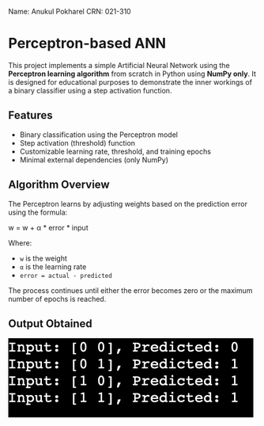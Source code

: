 Name: Anukul Pokharel
CRN: 021-310

# Perceptron-based ANN 

This project implements a simple Artificial Neural Network using the **Perceptron learning algorithm** from scratch in Python using **NumPy only**. It is designed for educational purposes to demonstrate the inner workings of a binary classifier using a step activation function.

## Features

- Binary classification using the Perceptron model
- Step activation (threshold) function
- Customizable learning rate, threshold, and training epochs
- Minimal external dependencies (only NumPy)

## Algorithm Overview

The Perceptron learns by adjusting weights based on the prediction error using the formula:

w = w + α * error * input

Where:
- `w` is the weight
- `α` is the learning rate
- `error = actual - predicted`

The process continues until either the error becomes zero or the maximum number of epochs is reached.

## Output Obtained
![ANN_Output](ANN_output.png)

  
